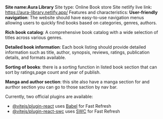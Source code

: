 **Site name:Aura Library**
Site type: Online Book store
Site netlify live link: https://aura-library.netlify.app/
Features and characteristics:
 **User-friendly navigation**: The website should have easy-to-use navigation menus allowing users to quickly find books based on categories, genres, authors.
  
**Rich book catalog**: A comprehensive book catalog with a wide selection of titles across various genres.
  
  **Detailed book information**: Each book listing should provide detailed information such as title, author, synopsis, reviews, ratings, publication details, and formats available.
  
 **Sorting of books**: there is a sorting function in listed book section that can sort by ratings,page count and year of publish.
  
 **Manga and author section**: this site also have a manga section for and aurthor section you can go to those saction by nav bar.














Currently, two official plugins are available:

- [@vitejs/plugin-react](https://github.com/vitejs/vite-plugin-react/blob/main/packages/plugin-react/README.md) uses [Babel](https://babeljs.io/) for Fast Refresh
- [@vitejs/plugin-react-swc](https://github.com/vitejs/vite-plugin-react-swc) uses [SWC](https://swc.rs/) for Fast Refresh
